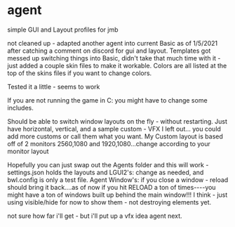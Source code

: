 # agent
simple GUI and Layout profiles for jmb

not cleaned up - adapted another agent into current Basic as of 1/5/2021 after catching a comment on discord for gui and layout.  Templates got messed up switching things into Basic, didn't take that much time with it - just added a couple skin files to make it workable. Colors are all listed at the top of the skins files if you want to change colors.

Tested it a little - seems to work

If you are not running the game in C:  you might have to change some includes.

Should be able to switch window layouts on the fly - without restarting.  Just have horizontal, vertical, and a sample custom - VFX I left out... you could add more customs or call them what you want.  My Custom layout is based off of 2 monitors 2560,1080 and 1920,1080...change according to your monitor layout

Hopefully you can just swap out the Agents folder and this will work - settings.json holds the layouts and LGUI2's: change as needed, and bwl.config is only a test file.
Agent Window's: if you close a window - reload should bring it back....as of now if you hit RELOAD a ton of times----you might have a ton of windows built up behind the main window!!! I think - just using visible/hide for now to show them - not destroying elements yet.

not sure how far i'll get - but i'll put up a vfx idea agent next.


